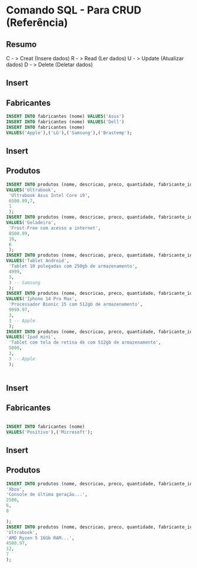 # Comando SQL - Para CRUD (Referência)

## Resumo
C - > Creat (Insere dados)
R - > Read (Ler dados)
U - > Update (Atualizar dados)
D - > Delete (Deletar dados)

<!-- _______________________________________________ -->

## Insert
## Fabricantes 

``` sql
INSERT INTO fabricantes (nome) VALUES('Asus')
INSERT INTO fabricantes (nome) VALUES('Dell')
INSERT INTO fabricantes (nome)
VALUES('Apple'),('LG'),('Samsung'),('Brastemp');

```

<!-- ___________________________________________________ -->

## Insert
## Produtos

``` sql
INSERT INTO produtos (nome, descricao, preco, quantidade, fabricante_id)
VALUES('Ultrabook',
 'Ultrabook Asus Intel Core i9',
 6500.99,7,
 1
 );
INSERT INTO produtos (nome, descricao, preco, quantidade, fabricante_id)
VALUES('Geladeira',
 'Frost-Free com acesso a internet',
 8500.99,
 10,
 6
 );
INSERT INTO produtos (nome, descricao, preco, quantidade, fabricante_id)
VALUES('Tablet Android',
 'Tablet 10 polegadas com 250gb de armazenamento',
 4999,
 3,
 3 -- Samsung
 );
INSERT INTO produtos (nome, descricao, preco, quantidade, fabricante_id)
VALUES('Iphone 14 Pro Max',
 'Processador Bionic 15 com 512gb de armazenamento',
 9999.97,
 3,
 3 -- Apple
 );
INSERT INTO produtos (nome, descricao, preco, quantidade, fabricante_id)
VALUES('Ipad mini',
 'Tablet com tela de retina 4k com 512gb de armazenamento',
 5000,
 3,
 3 -- Apple
 );
 

```

<!-- ____________________________________________________________________________ -->

## Insert
## Fabricantes

``` sql

INSERT INTO fabricantes (nome)
VALUES('Positivo'),('Microsoft');

```

<!-- _____________________________ -->

## Insert
## Produtos 

```sql
INSERT INTO produtos (nome, descricao, preco, quantidade, fabricante_id) VALUES(
'Xbox',
'Console de última geração...',
2500,
6,
8

);
INSERT INTO produtos (nome, descricao, preco, quantidade, fabricante_id) VALUES(
'Ultrabook',
'AMD Ryzen 5 16Gb RAM...',
4500.97,
12,
7
);
